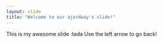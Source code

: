 ```yaml
---
layout: slide
title: "Welcome to our ajordway's slide!"
---
```

This is my awesome slide :tada
Use the left arrow to go back!
